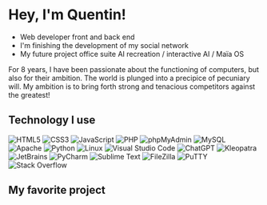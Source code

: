 # Hey, I'm Quentin!

- Web developer front and back end 
- I'm finishing the development of my social network
- My future project office suite AI recreation / interactive AI / Maïa OS

For 8 years, I have been passionate about the functioning of computers, but also for their ambition. 
The world is plunged into a precipice of pecuniary will. My ambition is to bring forth strong and tenacious competitors against the greatest!

## Technology I use

![HTML5](https://img.shields.io/badge/HTML5-E34F26?style=for-the-badge&logo=html5&logoColor=white)
![CSS3](https://img.shields.io/badge/CSS3-1572B6?style=for-the-badge&logo=css3&logoColor=white)
![JavaScript](https://img.shields.io/badge/JavaScript-F7DF1E?style=for-the-badge&logo=javascript&logoColor=black)
![PHP](https://img.shields.io/badge/PHP-777BB4?style=for-the-badge&logo=php&logoColor=white)
![phpMyAdmin](https://img.shields.io/badge/phpMyAdmin-6C78AF?style=for-the-badge&logo=phpMyAdmin&logoColor=white)
![MySQL](https://img.shields.io/badge/MySQL-4479A1?style=for-the-badge&logo=mysql&logoColor=white)
![Apache](https://img.shields.io/badge/Apache-D22128?style=for-the-badge&logo=apache&logoColor=white)
![Python](https://img.shields.io/badge/Python-3776AB?style=for-the-badge&logo=python&logoColor=white)
![Linux](https://img.shields.io/badge/Linux-FCC624?style=for-the-badge&logo=linux&logoColor=black)
![Visual Studio Code](https://img.shields.io/badge/Visual%20Studio%20Code-007ACC?style=for-the-badge&logo=visual-studio-code&logoColor=white)
![ChatGPT](https://img.shields.io/badge/ChatGPT-70A597?style=for-the-badge&logo=OpenAI&logoColor=white)
![Kleopatra](https://img.shields.io/badge/Kleopatra-0A69AD?style=for-the-badge&logo=&logoColor=white)
![JetBrains](https://img.shields.io/badge/JetBrains-000000?style=for-the-badge&logo=JetBrains&logoColor=white)
![PyCharm](https://img.shields.io/badge/PyCharm-20D088?style=for-the-badge&logo=PyCharm&logoColor=white)
![Sublime Text](https://img.shields.io/badge/Sublime%20Text-FF9800?style=for-the-badge&logo=Sublime-Text&logoColor=white)
![FileZilla](https://img.shields.io/badge/FileZilla-BF0000?style=for-the-badge&logo=FileZilla&logoColor=white)
![PuTTY](https://img.shields.io/badge/PuTTY-6495ED?style=for-the-badge&logo=PuTTY&logoColor=white)
![Stack Overflow](https://img.shields.io/badge/Stack%20Overflow-F58025?style=for-the-badge&logo=stack-overflow&logoColor=white)


## My favorite project


